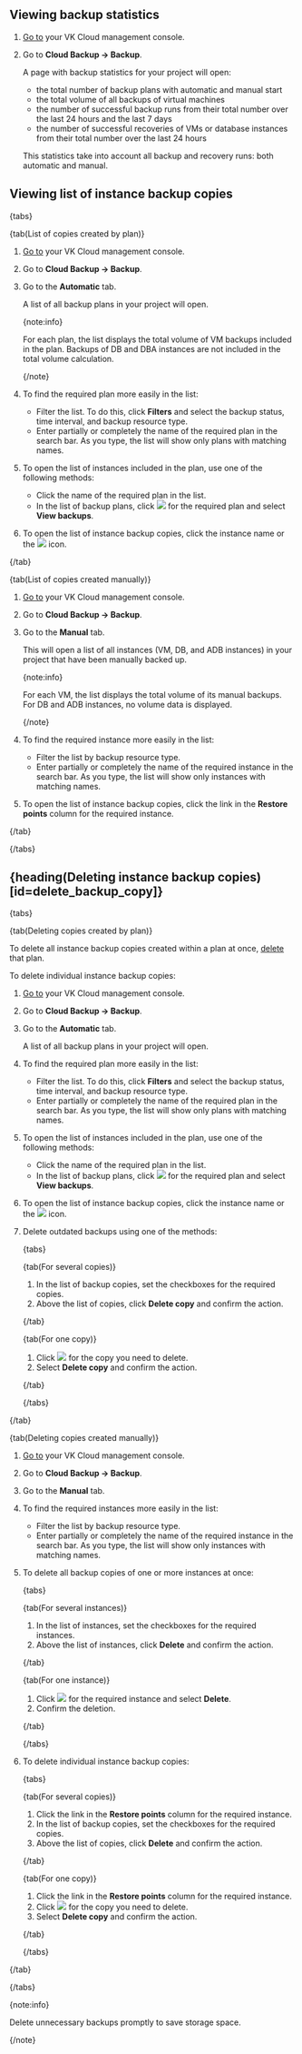 ## Viewing backup statistics

1. [Go to](https://msk.cloud.vk.com/app/en/) your VK Cloud management console.
1. Go to **Cloud Backup → Backup**.

   A page with backup statistics for your project will open:

   * the total number of backup plans with automatic and manual start
   * the total volume of all backups of virtual machines
   * the number of successful backup runs from their total number over the last 24 hours and the last 7 days
   * the number of successful recoveries of VMs or database instances from their total number over the last 24 hours

   This statistics take into account all backup and recovery runs: both automatic and manual.

## Viewing list of instance backup copies

{tabs}

{tab(List of copies created by plan)}

1. [Go to](https://msk.cloud.vk.com/app/en/) your VK Cloud management console.
1. Go to **Cloud Backup → Backup**.
1. Go to the **Automatic** tab.

   A list of all backup plans in your project will open.

   {note:info}

   For each plan, the list displays the total volume of VM backups included in the plan. Backups of DB and DBA instances are not included in the total volume calculation.

   {/note}

1. To find the required plan more easily in the list:

    * Filter the list. To do this, click **Filters** and select the backup status, time interval, and backup resource type.
    * Enter partially or completely the name of the required plan in the search bar. As you type, the list will show only plans with matching names.

1. To open the list of instances included in the plan, use one of the following methods:

   * Click the name of the required plan in the list.
   * In the list of backup plans, click ![ ](/en/assets/more-icon.svg "inline") for the required plan and select **View backups**.

1. To open the list of instance backup copies, click the instance name or the ![ ](/en/assets/right-arrow-icon.svg "inline") icon.

{/tab}

{tab(List of copies created manually)}

1. [Go to](https://msk.cloud.vk.com/app/en/) your VK Cloud management console.
1. Go to **Cloud Backup → Backup**.
1. Go to the **Manual** tab.

   This will open a list of all instances (VM, DB, and ADB instances) in your project that have been manually backed up.

   {note:info}

   For each VM, the list displays the total volume of its manual backups. For DB and ADB instances, no volume data is displayed.

   {/note}

1. To find the required instance more easily in the list:

    * Filter the list by backup resource type.
    * Enter partially or completely the name of the required instance in the search bar. As you type, the list will show only instances with matching names.

1. To open the list of instance backup copies, click the link in the **Restore points** column for the required instance.

{/tab}

{/tabs}

## {heading(Deleting instance backup copies)[id=delete_backup_copy]}

{tabs}

{tab(Deleting copies created by plan)}

To delete all instance backup copies created within a plan at once, [delete](../manage-backup-plan#activate_stop_delete_backup_plan) that plan.

To delete individual instance backup copies:

1. [Go to](https://msk.cloud.vk.com/app/en/) your VK Cloud management console.
1. Go to **Cloud Backup → Backup**.
1. Go to the **Automatic** tab.

   A list of all backup plans in your project will open.

1. To find the required plan more easily in the list:

    * Filter the list. To do this, click **Filters** and select the backup status, time interval, and backup resource type.
    * Enter partially or completely the name of the required plan in the search bar. As you type, the list will show only plans with matching names.

1. To open the list of instances included in the plan, use one of the following methods:

   * Click the name of the required plan in the list.
   * In the list of backup plans, click ![ ](/en/assets/more-icon.svg "inline") for the required plan and select **View backups**.

1. To open the list of instance backup copies, click the instance name or the ![ ](/en/assets/right-arrow-icon.svg "inline") icon.
1. Delete outdated backups using one of the methods:

   {tabs}
   
   {tab(For several copies)}
      
      1. In the list of backup copies, set the checkboxes for the required copies.
      1. Above the list of copies, click **Delete copy** and confirm the action.

   {/tab}
   
   {tab(For one copy)}
   
      1. Click ![ ](/en/assets/more-icon.svg "inline") for the copy you need to delete.
      1. Select **Delete copy** and confirm the action.

   {/tab}
   
   {/tabs}

{/tab}

{tab(Deleting copies created manually)}

1. [Go to](https://msk.cloud.vk.com/app/en/) your VK Cloud management console.
1. Go to **Cloud Backup → Backup**.
1. Go to the **Manual** tab.
1. To find the required instances more easily in the list:

    * Filter the list by backup resource type.
    * Enter partially or completely the name of the required instance in the search bar. As you type, the list will show only instances with matching names.

1. To delete all backup copies of one or more instances at once:

   {tabs}
   
   {tab(For several instances)}
      
      1. In the list of instances, set the checkboxes for the required instances.
      1. Above the list of instances, click **Delete** and confirm the action.

   {/tab}
   
   {tab(For one instance)}
   
      1. Click ![ ](/en/assets/more-icon.svg "inline") for the required instance and select **Delete**.
      1. Confirm the deletion.

   {/tab}
   
   {/tabs}

1. To delete individual instance backup copies:

   {tabs}
   
   {tab(For several copies)}
      
      1. Click the link in the **Restore points** column for the required instance.
      1. In the list of backup copies, set the checkboxes for the required copies.
      1. Above the list of copies, click **Delete** and confirm the action.

   {/tab}
   
   {tab(For one copy)}
   
      1. Click the link in the **Restore points** column for the required instance.
      1. Click ![ ](/en/assets/more-icon.svg "inline") for the copy you need to delete.
      1. Select **Delete copy** and confirm the action.

   {/tab}
   
   {/tabs}

{/tab}

{/tabs}

{note:info}

Delete unnecessary backups promptly to save storage space.

{/note}
